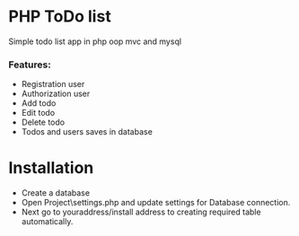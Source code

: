# PHP ToDo list

Simple todo list app in php oop mvc and mysql

<h3>Features:</h3>
<ul>
  <li>Registration user</li>
  <li>Authorization user</li>
  <li>Add todo</li>
  <li>Edit todo</li>
  <li>Delete todo</li>
  <li>Todos and users saves in database</li>
</ul>

# Installation
  - Create a database
  - Open Project\settings.php and update settings for Database connection.
  - Next go to youraddress/install address to creating required table automatically.
